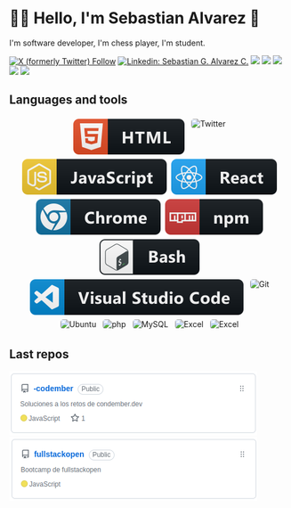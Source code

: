 # 👨‍💻 Hello, I'm Sebastian Alvarez 👋

I'm software developer,
I'm chess player, 
I'm student.

[![X (formerly Twitter) Follow](https://img.shields.io/twitter/follow/SebastianAlvaz?style=social)](https://twitter.com/SebastianAlvaz)
[![Linkedin: Sebastian G. Alvarez C.](https://img.shields.io/badge/-Sebastian_G._Alvarez_C.-blue?style=flat-square&logo=Linkedin&logoColor=white&link=https://www.linkedin.com/in/sebastian-g-alvarez-c-99744b20a/)](https://www.linkedin.com/in/sebastian-g-alvarez-c-99744b20a/)
[![](https://img.shields.io/badge/sebas206-red?style=flat-square&logo=codewars&logoColor=black)](mailto:sebastianalvarezconcepcion@gmail.com)
[![](https://img.shields.io/badge/sebastianalvarezconcepcion@gmail.com-white?style=flat-square&logo=gmail)](mailto:sebastianalvarezconcepcion@gmail.com)
[![](https://img.shields.io/badge/Sebas03-white?style=flat-square&logo=Lichess&logoColor=black)](https://lichess.org/@/Sebas03)
[![](https://img.shields.io/badge/viciousvariants7-chess.com-darkgreen?style=flat-square&logo=chess&logoColor=black)](https://www.chess.com/member/viciousvariants7)
[![](https://img.shields.io/badge/sebastianalvz.vercel.app-green?style=flat-square&logo=google&logoColor=white)](https://sebastianalvz.vercel.app/)

## Languages and tools

<p align="center">
 <img src="https://raw.githubusercontent.com/8bithemant/8bithemant/master/svg/dev/languages/html.svg" alt="Twitter" style="vertical-align:top; margin:4px">
 <img height="30" src="https://img.shields.io/badge/css-blue?style=flat-square&logo=css3" alt="Twitter" style="vertical-align:top; margin:4px; border-radius: 5px">
 <img src="https://raw.githubusercontent.com/8bithemant/8bithemant/master/svg/dev/languages/js.svg" alt="Twitter" style="vertical-align:top; margin:4px"><img src="https://raw.githubusercontent.com/8bithemant/8bithemant/master/svg/dev/frameworks/react.svg" alt="Twitter" style="vertical-align:top; margin:4px"><img src="https://raw.githubusercontent.com/8bithemant/8bithemant/master/svg/dev/misc/chrome.svg" alt="Twitter" style="vertical-align:top; margin:4px"><img src="https://raw.githubusercontent.com/8bithemant/8bithemant/master/svg/dev/services/npm.svg" alt="Twitter" style="vertical-align:top; margin:4px"><img src="https://raw.githubusercontent.com/8bithemant/8bithemant/master/svg/dev/tools/bash.svg" alt="Twitter" style="vertical-align:top; margin:4px"><img src="https://raw.githubusercontent.com/8bithemant/8bithemant/master/svg/dev/tools/visualstudio_code.svg" alt="Twitter" style="vertical-align:top; margin:4px">
 <img height="30" src="https://img.shields.io/badge/Git-white?style=flat-square&logo=git" alt="Git" style="vertical-align:top; margin:4px; border-radius: 5px">
  <img height="30" src="https://img.shields.io/badge/Ubuntu-black?style=flat-square&logo=ubuntu" alt="Ubuntu" style="vertical-align:top; margin:4px; border-radius: 5px">
  <img height="30" src="https://img.shields.io/badge/PHP-white?style=flat-square&logo=php" alt="php" style="vertical-align:top; margin:4px; border-radius: 5px">
    <img height="30" src="https://img.shields.io/badge/MySQL-black?style=flat-square&logo=mysql" alt="MySQL" style="vertical-align:top; margin:4px; border-radius: 5px">
    <img height="30" src="https://img.shields.io/badge/Excel-white?style=flat-square&logo=microsoftexcel&logoColor=darkgreen" alt="Excel" style="vertical-align:top; margin:4px; border-radius: 5px">
     <img height="30" src="https://img.shields.io/badge/Windows-white?style=flat-square&logo=windows10&logoColor=blue" alt="Excel" style="vertical-align:top; margin:4px; border-radius: 5px">


 
</p>

## Last repos

![](./imgs/codember.png)
![](./imgs/fullstackopen.png)